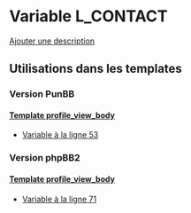 # Variable L_CONTACT
[Ajouter une description](https://fa-tvars.appspot.com/var/L_CONTACT)

## Utilisations dans les templates

### Version PunBB

#### [Template profile_view_body](punbb/profile_view_body.md)
* [Variable &agrave; la ligne 53](../punbb/profile_view_body.tpl#L53)

### Version phpBB2

#### [Template profile_view_body](subsilver/profile_view_body.md)
* [Variable &agrave; la ligne 71](../subsilver/profile_view_body.tpl#L71)